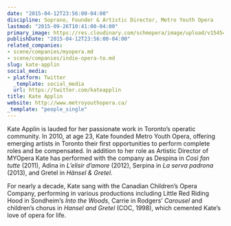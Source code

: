 ```yaml
---
date: "2015-04-12T23:56:00-04:00"
discipline: Soprano, Founder & Artistic Director, Metro Youth Opera
lastmod: "2015-09-26T10:41:00-04:00"
primary_image: https://res.cloudinary.com/schmopera/image/upload/v1545409169/media/webhook-uploads/1443278477280/KateApplin.jpg.jpg
publishDate: "2015-04-12T23:56:00-04:00"
related_companies:
- scene/companies/myopera.md
- scene/companies/indie-opera-to.md
slug: kate-applin
social_media:
- platform: Twitter
  _template: social_media
  url: https://twitter.com/kateapplin
title: Kate Applin
website: http://www.metroyouthopera.ca/
_template: "people_single"
---
```


Kate Applin is lauded for her passionate work in Toronto’s operatic community. In 2010, at age 23, Kate founded Metro Youth Opera, offering emerging artists in Toronto their first opportunities to perform complete roles and be compensated. In addition to her role as Artistic Director of MYOpera Kate has performed with the company as Despina in *Così fan tutte* (2011), Adina in *L’elisir d’amore* (2012), Serpina in *La serva padrona* (2013), and Gretel in *Hänsel & Gretel*.

For nearly a decade, Kate sang with the Canadian Children’s Opera Company, performing in various productions including Little Red Riding Hood in Sondheim’s *Into the Woods*, Carrie in Rodgers’ *Carousel* and children’s chorus in *Hansel and Gretel* (COC, 1998), which cemented Kate’s love of opera for life.
